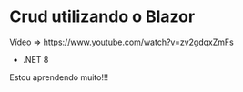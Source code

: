 # Crud utilizando o Blazor

Vídeo => https://www.youtube.com/watch?v=zv2gdqxZmFs

- .NET 8

Estou aprendendo muito!!!